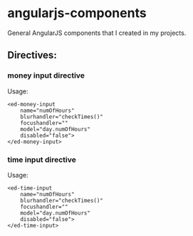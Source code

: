 # angularjs-components
General AngularJS components that I created in my projects.

## Directives:
### money input directive
Usage: 
    
    <ed-money-input 
        name="numOfHours"
        blurhandler="checkTimes()"
        focushandler=""
        model="day.numOfHours"
        disabled="false">
    </ed-money-input>
    
### time input directive
Usage: 
    
    <ed-time-input 
        name="numOfHours"
        blurhandler="checkTimes()"
        focushandler=""
        model="day.numOfHours"
        disabled="false">
    </ed-time-input>
    
